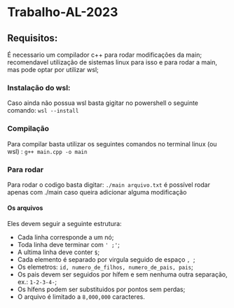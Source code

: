 # Trabalho-AL-2023

## Requisitos:
É necessario um compilador c++ para rodar modificações da main;
recomendavel utilização de sistemas linux para isso e para rodar a main, mas pode optar por utilizar wsl;


### Instalação do wsl:
Caso ainda não possua wsl basta gigitar no powershell o seguinte comando: `wsl --install`

### Compilação
Para compilar basta utilizar os seguintes comandos no terminal linux (ou wsl) : `g++ main.cpp -o main`

### Para rodar
Para rodar o codigo basta digitar: `./main arquivo.txt`
é possível rodar apenas com ./main caso queira adicionar alguma modificação

#### Os arquivos
Eles devem seguir a seguinte estrutura: 
- Cada linha corresponde a um nó;
- Toda linha deve terminar com `' ;'`;
- A ultima linha deve conter `$`;
- Cada elemento é separado por virgula seguido de espaço `, `;
- Os elemetros: `id, numero_de_filhos, numero_de_pais, pais`;
- Os pais devem ser seguidos por hífem e sem nenhuma outra separação, ex.: `1-2-3-4-`;
- Os hífens podem ser substituidos por pontos sem perdas;
- O arquivo é limitado a `8,000,000` caracteres.
